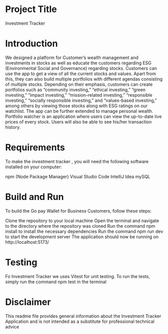 
# Project Title

Investment Tracker

# Introduction

We designed a platform for Customer’s wealth management and investments in stocks as well as educate the customers regarding ESG  (Environmental Social and Governance) regarding stocks. Customers can use the app to get a view of all the current stocks and values. Apart from this, they can also build multiple portfolios with different agendas consisting of multiple  stocks. Depending on their emphasis, customers can create portfolios such as “community investing,” “ethical investing,” “green investing,” “impact investing,” “mission-related investing,” “responsible investing,” “socially responsible investing,” and “values-based investing,” among others by viewing those stocks along with ESG ratings on our watchlist. The app can be further extended to manage personal wealth.
Portfolio watcher is an application where users can view the up-to-date live prices of every stock. Users will also be able to see his/her transaction history.	


# Requirements

To make the investment tracker , you will need the following software installed on your computer:

npm (Node Package Manager)
Visual Studio Code
IntelliJ Idea
mySQL

# Build and Run

To build the Go pay Wallet for Business Customers, follow these steps:

Clone the repository to your local machine
Open the terminal and navigate to the directory where the repository was cloned
Run the command npm install to install the necessary dependencies
Run the command npm run dev to start the development server
The application should now be running on http://localhost:5173/

# Testing

Fo Investment Tracker we uses Vitest for unit testing. To run the tests, simply run the command npm test in the terminal

# Disclaimer

This readme file provides general information about the Investment Tracker Application and is not intended as a substitute for professional technical advice



<!-- React + Vite
This template provides a minimal setup to get React working in Vite with HMR and some ESLint rules.
Currently, two official plugins are available:


@vitejs/plugin-react uses Babel for Fast Refresh

@vitejs/plugin-react-swc uses SWC for Fast Refresh


How To Use
To clone and run this application you'll need Git installed on your system. Commands to run after installing these dependencies :
# Clone this repository
# if SSH
$ git clone git@gitlab.stackroute.in:capestone-project/investment-tracker-frontend.git

# if http
$ git clone https://gitlab.stackroute.in/capestone-project/investment-tracker-frontend.git

# Go to the repository folder
$ cd investment-tracker-frontend
$ npm i

# IDE
Open the folder in VS Code

#Create your branch
$ git checkout -b feature/{your task} dev

#Create your page
Create a file by PageName.jsx in the src/pages folder

#Create your components
Create a file by Component.jsx in the src/components folder

#Steps to push your code after you confirm its working
$ git add .
$ git commit -m "Your commit message should say what you have done"
$ git push

#Creating a merge req
 Go to gitlab and create a merge request from your branch to dev. -->